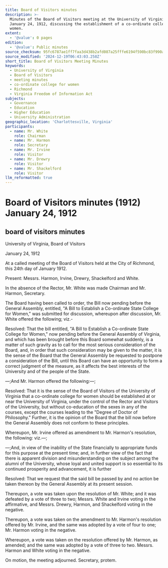 ```yaml
---
title: Board of Visitors minutes
description: >-
  Minutes of the Board of Visitors meeting at the University of Virginia on
  January 24, 1912, discussing the establishment of a co-ordinate college for
  women.
extent:
  - '@value': 0 pages
edition:
  - '@value': Public minutes
source_checksum: 95fc6787ae1ff7faa3d438b2afd087a25fffe6194f590bc83f990a57d09559aa
source_modified: '2024-12-19T06:43:03.258Z'
short_title: Board of Visitors Meeting Minutes
keywords:
  - University of Virginia
  - Board of Visitors
  - meeting minutes
  - co-ordinate college for women
  - Richmond
  - Virginia Freedom of Information Act
subjects:
  - Governance
  - Education
  - Higher Education
  - University Administration
geographic_location: 'Charlottesville, Virginia'
participants:
  - name: Mr. White
    role: Chairman
  - name: Mr. Harmon
    role: Secretary
  - name: Mr. Irvine
    role: Visitor
  - name: Mr. Drewry
    role: Visitor
  - name: Mr. Shackelford
    role: Visitor
llm_reformatted: true
---
```


Board of Visitors minutes (1912) January 24, 1912
=================================================

board of visitors minutes
-------------------------

University of Virginia, Board of Visitors

January 24, 1912

At a called meeting of the Board of Visitors held at the City of Richmond, this 24th day of January 1912.

Present: Messrs. Harmon, Irvine, Drewry, Shackelford and White.

In the absence of the Rector, Mr. White was made Chairman and Mr. Harmon, Secretary.

The Board having been called to order, the Bill now pending before the General Assembly, entitled, "A Bill to Establish a Co-ordinate State College for Women," was submitted for discussion, whereupon after discussion, Mr. White offered the following; viz.-

Resolved: That the bill entitled, "A Bill to Establish a Co-ordinate State College for Women," now pending before the General Assembly of Virginia, and which has been brought before this Board somewhat suddenly, is a matter of such gravity as to call for the most serious consideration of the Board, and, in order that such consideration may be given to the matter, it is the sense of the Board that the General Assembly be requested to postpone a consideration of the Bill, until this Board can have an opportunity to form a correct judgment of the measure, as it affects the best interests of the University and of the people of the State.

—;And Mr. Harmon offered the following:—;

Resolved: That it is the sense of the Board of Visitors of the University of Virginia that a co-ordinate college for women should be established at or near the University of Virginia, under the control of the Rector and Visitors of the University, but without co-education of the sexes in any of the courses, except the courses leading to the "Degree of Doctor of Philosophy." Further, it is the opinion of the Board that the bill now before the General Assembly does not conform to these principles.

Whereupon, Mr. Irvine offered as amendment to Mr. Harmon's resolution, the following: viz.—;

—;And, in view of the inability of the State financially to appropriate funds for this purpose at the present time; and, in further view of the fact that there is apparent division and misunderstanding on the subject among the alumni of the University, whose loyal and united support is so essential to its continued prosperity and advancement, it is further

Resolved: That we request that the said bill be passed by and no action be taken thereon by the General Assembly at its present session.

Thereupon, a vote was taken upon the resolution of Mr. White; and it was defeated by a vote of three to two; Messrs. White and Irvine voting in the affirmative, and Messrs. Drewry, Harmon, and Shackelford voting in the negative.

Thereupon, a vote was taken on the amendment to Mr. Harmon's resolution offered by Mr. Irvine, and the same was adopted by a vote of four to one; Mr. Harmon voting in the negative.

Whereupon, a vote was taken on the resolution offered by Mr. Harmon, as amended; and the same was adopted by a vote of three to two. Messrs. Harmon and White voting in the negative.

On motion, the meeting adjourned. Secretary, protem.
